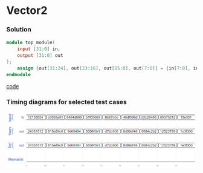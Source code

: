 # Vector2
### Solution
```Verilog
module top_module( 
    input [31:0] in,
    output [31:0] out
);
    assign {out[31:24], out[23:16], out[15:8], out[7:0]} = {in[7:0], in[15:8], in[23:16], in[31:24]};
endmodule
```
[code](13.v)

### Timing diagrams for selected test cases
![result](https://github.com/Offliners/HDLBits-writeup/blob/main/Verilog%20Language/13/result.PNG)
